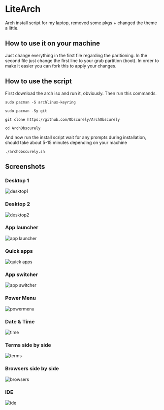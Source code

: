 # LiteArch
Arch install script for my laptop, removed some pkgs + changed the theme a little.

## How to use it on your machine
Just change everything in the first file regarding the paritioning. In the second file just change the first line to your grub partition (boot). In order to make it easier you can fork this to apply your changes.

## How to use the script
First download the arch iso and run it, obviously. Then run this commands.

```shell
sudo pacman -S archlinux-keyring
```
```shell
sudo pacman -Sy git
```
```shell
git clone https://github.com/Obscurely/ArchObscurely
```
```shell
cd ArchObscurely
```
And now run the install script wait for any prompts during installation, should take about 5-15 minutes depending on your machine
```shell
./archobscurely.sh
```
## Screenshots

### Desktop 1
![desktop1](screenshots/Desktop1.png)

### Desktop 2
![desktop2](screenshots/Desktop2.png)

### App launcher
![app launcher](screenshots/Launcher.png)

### Quick apps
![quick apps](screenshots/QuickApps.png)

### App switcher
![app switcher](screenshots/Switcher.png)

### Power Menu
![powermenu](screenshots/Powermenu.png)

### Date & Time
![time](screenshots/Date.png)

### Terms side by side
![terms](screenshots/Terminals.png)

### Browsers side by side
![browsers](screenshots/Browsers.png)

### IDE
![ide](screenshots/IDE.png)
